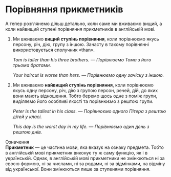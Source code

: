 # Порiвняння прикметникiв

<p>А тепер розглянемо дільш детально, коли саме ми вживаємо вищий, а коли найвищий ступені порівняння прикметників в англійській мові.</p>

<ol>
<li>Ми вживаємо <b>вищий ступінь порівняння</b>, коли порівнюємо якусь  персону, річ, дію, групу з іншою. Зачасту в такому порівнянні використовується сполучник «than».</li>
<p><i>Tom is taller than his three brothers. — Порівнюємо Тома з його трьома братами.</i></p>
<p><i>Your haircut is worse than hers. — Порівнюємо одну зачіску з іншою.</i></p>
<li>Ми вживаємо <b>найвищий ступінь порівняння</b>, коли порівнюємо якусь одну  персону, річ, дію з групою персон, речей, дій, до яких вони мають відношення. Тобто беремо щось одне з поміж групи, виділяємо його особливі якості та порівнюємо з рештою групи.</li>
<p><i>Peter is the tallest in his class. — Порівнюємо одного Пітера з рештою дітей у класі.</i></p>
<p><i>This day is the worst day in my life. — Порівнюємо один день з рештою днів.</i></p>
</ol>

<div class="space">
<div class="eoz-wrap">
<span class="eoz">Означення</span>
<div class="eoz-text">
<b>Прикметник</b> — це частина мови, яка вказує на ознаку предмета. Тобто в англійській мові прикметник виконує ту ж саму функцію, як і в українській. Однак, в англійській мові прикметники не змінюються ні за своєю формою, ні за числами, ні за родами, ні за відмінками, на відміну від української. Вони змінюються лише за ступенями порівняння.
</div>
</div>
</div>